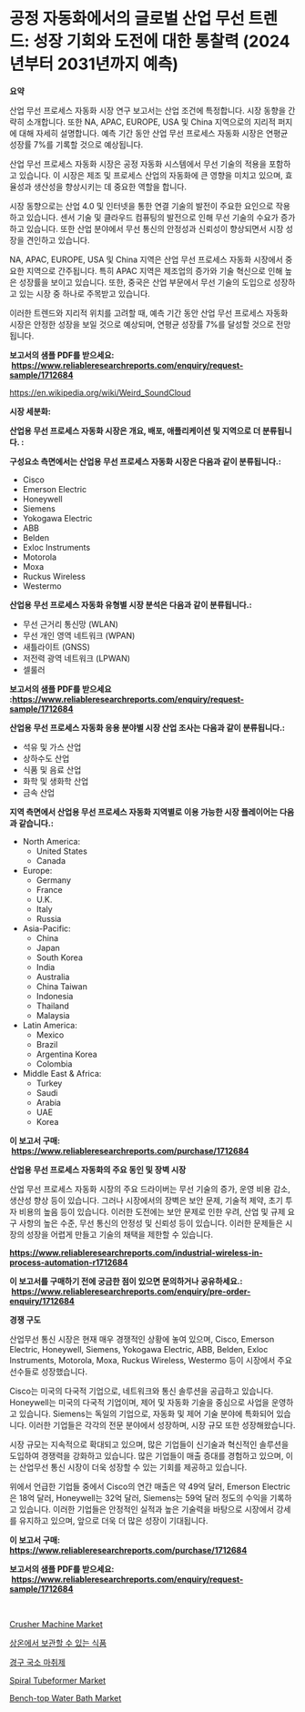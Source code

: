 <p><h1>공정 자동화에서의 글로벌 산업 무선 트렌드: 성장 기회와 도전에 대한 통찰력 (2024년부터 2031년까지 예측)</h1></p><p><strong>요약</strong></p>
<p><p>산업 무선 프로세스 자동화 시장 연구 보고서는 산업 조건에 특정합니다. 시장 동향을 간략히 소개합니다. 또한 NA, APAC, EUROPE, USA 및 China 지역으로의 지리적 퍼지에 대해 자세히 설명합니다. 예측 기간 동안 산업 무선 프로세스 자동화 시장은 연평균 성장률 7%를 기록할 것으로 예상됩니다. </p><p>산업 무선 프로세스 자동화 시장은 공정 자동화 시스템에서 무선 기술의 적용을 포함하고 있습니다. 이 시장은 제조 및 프로세스 산업의 자동화에 큰 영향을 미치고 있으며, 효율성과 생산성을 향상시키는 데 중요한 역할을 합니다.</p><p>시장 동향으로는 산업 4.0 및 인터넷을 통한 연결 기술의 발전이 주요한 요인으로 작용하고 있습니다. 센서 기술 및 클라우드 컴퓨팅의 발전으로 인해 무선 기술의 수요가 증가하고 있습니다. 또한 산업 분야에서 무선 통신의 안정성과 신뢰성이 향상되면서 시장 성장을 견인하고 있습니다.</p><p>NA, APAC, EUROPE, USA 및 China 지역은 산업 무선 프로세스 자동화 시장에서 중요한 지역으로 간주됩니다. 특히 APAC 지역은 제조업의 증가와 기술 혁신으로 인해 높은 성장률을 보이고 있습니다. 또한, 중국은 산업 부문에서 무선 기술의 도입으로 성장하고 있는 시장 중 하나로 주목받고 있습니다. </p><p>이러한 트렌드와 지리적 위치를 고려할 때, 예측 기간 동안 산업 무선 프로세스 자동화 시장은 안정한 성장을 보일 것으로 예상되며, 연평균 성장률 7%를 달성할 것으로 전망됩니다.</p></p>
<p><strong>보고서의 샘플 PDF를 받으세요: &nbsp;<a href="https://www.reliableresearchreports.com/enquiry/request-sample/1712684">https://www.reliableresearchreports.com/enquiry/request-sample/1712684</a></strong></p>
<p><a href="https://en.wikipedia.org/wiki/Weird_SoundCloud">https://en.wikipedia.org/wiki/Weird_SoundCloud</a></p>
<p><strong>시장 세분화:</strong></p>
<p><strong> 산업용 무선 프로세스 자동화 시장은 개요, 배포, 애플리케이션 및 지역으로 더 분류됩니다. :</strong></p>
<p><strong>구성요소 측면에서는 산업용 무선 프로세스 자동화 시장은 다음과 같이 분류됩니다.:</strong></p>
<p><ul><li>Cisco</li><li>Emerson Electric</li><li>Honeywell</li><li>Siemens</li><li>Yokogawa Electric</li><li>ABB</li><li>Belden</li><li>Exloc Instruments</li><li>Motorola</li><li>Moxa</li><li>Ruckus Wireless</li><li>Westermo</li></ul></p>
<p><strong> 산업용 무선 프로세스 자동화 유형별 시장 분석은 다음과 같이 분류됩니다.:</strong></p>
<p><ul><li>무선 근거리 통신망 (WLAN)</li><li>무선 개인 영역 네트워크 (WPAN)</li><li>새틀라이트 (GNSS)</li><li>저전력 광역 네트워크 (LPWAN)</li><li>셀룰러</li></ul></p>
<p><strong>보고서의 샘플 PDF를 받으세요 :<a href="https://www.reliableresearchreports.com/enquiry/request-sample/1712684">https://www.reliableresearchreports.com/enquiry/request-sample/1712684</a></strong></p>
<p><strong> 산업용 무선 프로세스 자동화 응용 분야별 시장 산업 조사는 다음과 같이 분류됩니다.:</strong></p>
<p><ul><li>석유 및 가스 산업</li><li>상하수도 산업</li><li>식품 및 음료 산업</li><li>화학 및 생화학 산업</li><li>금속 산업</li></ul></p>
<p><strong>지역 측면에서 산업용 무선 프로세스 자동화 지역별로 이용 가능한 시장 플레이어는 다음과 같습니다.:</strong></p>
<p><ul>
    <li>
        North America:
        <ul>
            <li>United States</li>
            <li>Canada</li>
        </ul>
    </li>
    <li>
        Europe:
        <ul>
            <li>Germany</li>
            <li>France</li>
            <li>U.K.</li>
            <li>Italy</li>
            <li>Russia</li>
        </ul>
    </li>
    <li>
        Asia-Pacific:
        <ul>
            <li>China</li>
            <li>Japan</li>
            <li>South Korea</li>
            <li>India</li>
            <li>Australia</li>
            <li>China Taiwan</li>
            <li>Indonesia</li>
            <li>Thailand</li>
            <li>Malaysia</li>
        </ul>
    </li>
    <li>
        Latin America:
        <ul>
            <li>Mexico</li>
            <li>Brazil</li>
            <li>Argentina Korea</li>
            <li>Colombia</li>
        </ul>
    </li>
    <li>
        Middle East & Africa:
        <ul>
            <li>Turkey</li>
            <li>Saudi</li>
            <li>Arabia</li>
            <li>UAE</li>
            <li>Korea</li>
        </ul>
    </li>
    </ul></p>
<p><strong>이 보고서 구매: &nbsp;<a href="https://www.reliableresearchreports.com/purchase/1712684">https://www.reliableresearchreports.com/purchase/1712684</a></strong></p>
<p><strong>산업용 무선 프로세스 자동화의 주요 동인 및 장벽 시장</strong></p>
<p><p>산업 무선 프로세스 자동화 시장의 주요 드라이버는 무선 기술의 증가, 운영 비용 감소, 생산성 향상 등이 있습니다. 그러나 시장에서의 장벽은 보안 문제, 기술적 제약, 초기 투자 비용의 높음 등이 있습니다. 이러한 도전에는 보안 문제로 인한 우려, 산업 및 규제 요구 사항의 높은 수준, 무선 통신의 안정성 및 신뢰성 등이 있습니다. 이러한 문제들은 시장의 성장을 어렵게 만들고 기술의 채택을 제한할 수 있습니다.</p></p>
<p><strong><a href="https://www.reliableresearchreports.com/industrial-wireless-in-process-automation-r1712684">https://www.reliableresearchreports.com/industrial-wireless-in-process-automation-r1712684</a></strong></p>
<p><strong>이 보고서를 구매하기 전에 궁금한 점이 있으면 문의하거나 공유하세요.: &nbsp;<a href="https://www.reliableresearchreports.com/enquiry/pre-order-enquiry/1712684">https://www.reliableresearchreports.com/enquiry/pre-order-enquiry/1712684</a></strong></p>
<p><strong>경쟁 구도</strong></p>
<p><p>산업무선 통신 시장은 현재 매우 경쟁적인 상황에 놓여 있으며, Cisco, Emerson Electric, Honeywell, Siemens, Yokogawa Electric, ABB, Belden, Exloc Instruments, Motorola, Moxa, Ruckus Wireless, Westermo 등이 시장에서 주요 선수들로 성장했습니다.</p><p>Cisco는 미국의 다국적 기업으로, 네트워크와 통신 솔루션을 공급하고 있습니다. Honeywell는 미국의 다국적 기업이며, 제어 및 자동화 기술을 중심으로 사업을 운영하고 있습니다. Siemens는 독일의 기업으로, 자동화 및 제어 기술 분야에 특화되어 있습니다. 이러한 기업들은 각각의 전문 분야에서 성장하며, 시장 규모 또한 성장해왔습니다.</p><p>시장 규모는 지속적으로 확대되고 있으며, 많은 기업들이 신기술과 혁신적인 솔루션을 도입하여 경쟁력을 강화하고 있습니다. 많은 기업들이 매출 증대를 경험하고 있으며, 이는 산업무선 통신 시장이 더욱 성장할 수 있는 기회를 제공하고 있습니다.</p><p>위에서 언급한 기업들 중에서 Cisco의 연간 매출은 약 49억 달러, Emerson Electric은 18억 달러, Honeywell는 32억 달러, Siemens는 59억 달러 정도의 수익을 기록하고 있습니다. 이러한 기업들은 안정적인 실적과 높은 기술력을 바탕으로 시장에서 강세를 유지하고 있으며, 앞으로 더욱 더 많은 성장이 기대됩니다.</p></p>
<p><strong>이 보고서 구매: &nbsp; <a href="https://www.reliableresearchreports.com/purchase/1712684">https://www.reliableresearchreports.com/purchase/1712684</a></strong></p>
<p><strong>보고서의 샘플 PDF를 받으세요: &nbsp;<a href="https://www.reliableresearchreports.com/enquiry/request-sample/1712684">https://www.reliableresearchreports.com/enquiry/request-sample/1712684</a></strong><strong></strong></p>
<p>&nbsp;</p>
<p><p><a href="https://issuu.com/reportprime-2/docs/crusher-machine-market-size-2030.pptx">Crusher Machine Market</a></p><p><a href="https://medium.com/@edenger98079sgb/%EB%8C%80%EB%9F%89-%EC%83%9D%ED%99%9C%EC%9A%A9%ED%92%88-%EC%8B%9C%EC%9E%A5-%EC%97%AD%ED%95%99%EC%9D%84-%ED%83%90%EC%83%89%ED%95%98%EB%8A%94-%EA%B8%80%EB%A1%9C%EB%B2%8C-%EB%8F%99%ED%96%A5-%EB%B0%8F-%EB%AF%B8%EB%9E%98-%EC%84%B1%EC%9E%A5-%EC%A0%84%EB%A7%9D-2024-2031-%EC%9D%80-106%EC%AA%BD%EC%9C%BC%EB%A1%9C-%EA%B5%AC%EC%84%B1%EB%90%98%EC%96%B4-%EC%9E%88%EC%8A%B5%EB%8B%88%EB%8B%A4-3775657d1788">상온에서 보관할 수 있는 식품</a></p><p><a href="https://medium.com/@delaneywill28/%EA%B5%AC%EA%B0%95-%EA%B5%AD%EC%86%8C-%EB%A7%88%EC%B7%A8%EC%A0%9C-%EC%8B%9C%EC%9E%A5-2024%EB%85%84%EB%B6%80%ED%84%B0-2031%EB%85%84%EA%B9%8C%EC%A7%80%EC%9D%98-%EC%82%B0%EC%97%85-%ED%8A%B8%EB%A0%8C%EB%93%9C-%EB%B0%8F-%EC%98%88%EC%B8%A1-db93a3317124">경구 국소 마취제</a></p><p><a href="https://issuu.com/reportprime-2/docs/spiral-tubeformer-market-size-2030.pptx">Spiral Tubeformer Market</a></p><p><a href="https://www.linkedin.com/pulse/bench-top-water-bath-market-key-successful-business-strategy-dlysc">Bench-top Water Bath Market</a></p></p>